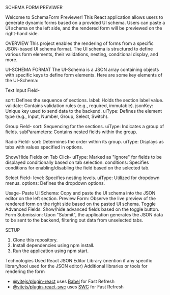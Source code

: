 SCHEMA FORM PREVIWER

Welcome to SchemaForm Previewer! This React application allows users to generate dynamic forms based on a provided UI schema. Users can paste a UI schema on the left side, and the rendered form will be previewed on the right-hand side.

OVERVIEW
This project enables the rendering of forms from a specific JSON-based UI schema format. The UI schema is structured to define various form elements, their validations, nesting, conditional display, and more.

UI-SCHEMA FORMAT
The UI-Schema is a JSON array containing objects with specific keys to define form elements. Here are some key elements of the UI-Schema:

Text Input Field-

sort:     Defines the sequence of sections.
label:    Holds the section label value.
validate: Contains validation rules (e.g., required, immutable).
jsonKey:  Unique key used to send data to the backend.
uiType:   Defines the element type (e.g., Input, Number, Group, Select, Switch).

Group Field-
sort:          Sequencing for the sections.
uiType:        Indicates a group of fields.
subParameters: Contains nested fields within the group.

Radio Field-
sort:   Determines the order within its group.
uiType: Displays as tabs with values specified in options.

Show/Hide Fields on Tab Click-
uiType:     Marked as "Ignore" for fields to be displayed conditionally based on tab selection.
conditions: Specifies conditions for enabling/disabling the field based on the selected tab.

Select Field-
level:   Specifies nesting levels.
uiType:  Utilized for dropdown menus.
options: Defines the dropdown options.

Usage-
Paste UI Schema: Copy and paste the UI schema into the JSON editor on the left section.
Preview Form: Observe the live preview of the rendered form on the right side based on the pasted UI schema.
Toggle Advanced Fields: Show/hide advanced fields based on the toggle button.
Form Submission: Upon "Submit", the application generates the JSON data to be sent to the backend, filtering out data from unselected tabs.

SETUP
1. Clone this repository.
2. Install dependencies using npm install.
3. Run the application using npm start.
   
Technologies Used
React
JSON Editor Library (mention if any specific library/tool used for the JSON editor)
Additional libraries or tools for rendering the form

- [@vitejs/plugin-react](https://github.com/vitejs/vite-plugin-react/blob/main/packages/plugin-react/README.md) uses [Babel](https://babeljs.io/) for Fast Refresh
- [@vitejs/plugin-react-swc](https://github.com/vitejs/vite-plugin-react-swc) uses [SWC](https://swc.rs/) for Fast Refresh
